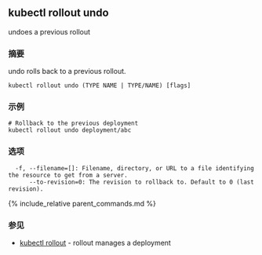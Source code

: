 ---
---

## kubectl rollout undo

undoes a previous rollout

### 摘要


undo rolls back to a previous rollout.

```
kubectl rollout undo (TYPE NAME | TYPE/NAME) [flags]
```

### 示例

```
# Rollback to the previous deployment
kubectl rollout undo deployment/abc
```

### 选项

```
  -f, --filename=[]: Filename, directory, or URL to a file identifying the resource to get from a server.
      --to-revision=0: The revision to rollback to. Default to 0 (last revision).
```

{% include_relative parent_commands.md %}

### 参见

* [kubectl rollout](/docs/user-guide/kubectl/kubectl_rollout/)	 - rollout manages a deployment


